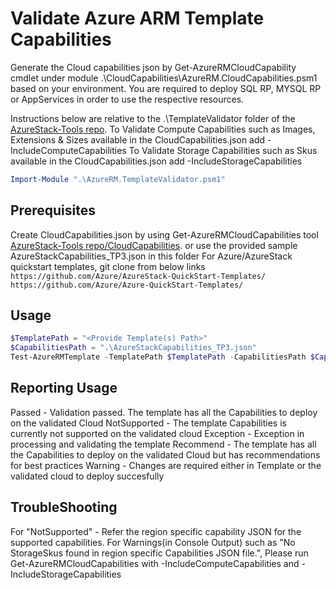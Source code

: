 # Validate Azure ARM Template Capabilities

Generate the Cloud capabilities json by Get-AzureRMCloudCapability cmdlet under module .\CloudCapabilities\AzureRM.CloudCapabilities.psm1 based on your environment. You are required to deploy SQL RP, MYSQL RP or AppServices in order to use the respective resources.

Instructions below are relative to the .\TemplateValidator folder of the [AzureStack-Tools repo](..).
To Validate Compute Capabilities such as Images, Extensions & Sizes available in the CloudCapabilities.json add -IncludeComputeCapabilities
To Validate Storage Capabilities such as Skus available in the CloudCapabilities.json add -IncludeStorageCapabilities

```powershell
Import-Module ".\AzureRM.TemplateValidator.psm1"
```

## Prerequisites

Create CloudCapabilities.json by using Get-AzureRMCloudCapabilities tool [AzureStack-Tools repo/CloudCapabilities](../CloudCapabilities). or use the provided sample AzureStackCapabilities_TP3.json in this folder
For Azure/AzureStack quickstart templates, git clone from below links
`https://github.com/Azure/AzureStack-QuickStart-Templates/`
`https://github.com/Azure/Azure-QuickStart-Templates/`

## Usage

```powershell
$TemplatePath = "<Provide Template(s) Path>"
$CapabilitiesPath = ".\AzureStackCapabilities_TP3.json"
Test-AzureRMTemplate -TemplatePath $TemplatePath -CapabilitiesPath $CapabilitiesPath -Verbose #-IncludeComputeCapabilities -IncludeStorageCapabilities
```

## Reporting Usage

Passed - Validation passed. The template has all the Capabilities to deploy on the validated Cloud
NotSupported - The template Capabilities is currently not supported on the validated cloud
Exception - Exception in processing and validating the template
Recommend - The template has all the Capabilities to deploy on the validated Cloud but has recommendations for best practices
Warning - Changes are required either in Template or the validated cloud to deploy succesfully

## TroubleShooting

For "NotSupported" - Refer the region specific capability JSON for the supported capabilities.
For Warnings(in Console Output) such as "No StorageSkus found in region specific Capabilities JSON file.", Please run Get-AzureRMCloudCapabilities with -IncludeComputeCapabilities and -IncludeStorageCapabilities
